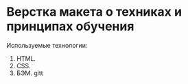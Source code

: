 # Верстка макета о техниках и принципах обучения

Используемые технологии:
1. HTML.
2. CSS.
3. БЭМ.
gitt
